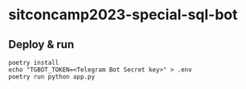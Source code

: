 # sitconcamp2023-special-sql-bot

## Deploy & run
```
poetry install
echo "TGBOT_TOKEN=<Telegram Bot Secret key>" > .env
poetry run python app.py
```
